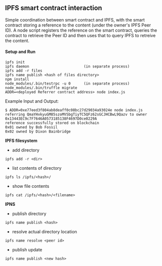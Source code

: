 ## IPFS smart contract interaction

Simple coordination between smart contract and IPFS, with the smart contract storing a reference to the content (under the owner's IPFS Peer ID). A node script registers the reference on the smart contract, queries the contract to retrieve the Peer ID and then uses that to query IPFS to retreive the content. 

#### Setup and Run
```
ipfs init
ipfs daemon                         (in separate process)
ipfs add -r files
ipfs name publish <hash of files directory>
npm install
node_modules/.bin/testrpc -u 0      (in separate process)
node_modules/.bin/truffle migrate
ADDR=<deployed Referrer contract address> node index.js
```

Example Input and Output:
```
$ ADDR=0xe77eed3f804ab8deaff0c08bc27d29034a93024e node index.js
referring QmaYHxkyuGM85szoMVSbgTiyTC5QFz62sGCJHCBwL9Qazv to owner 0x13443EC9c7F7646A0573185138F4697D0ce0229A
reference successfully stored on blockchain
0x01 owned by Bob Fossil
0x02 owned by Dixon Bainbridge
```

**IPFS filesystem**
- add directory
```
ipfs add -r <dir>
```
- list contents of directory
```
ipfs ls /ipfs/<hash>/
```
- show file contents
```
ipfs cat /ipfs/<hash>/<filename>
```

**IPNS**
- publish directory
```
ipfs name publish <hash>
```
- resolve actual directory location
```
ipfs name resolve <peer id>
```
- publish update
```
ipfs name publish <new hash>
```
